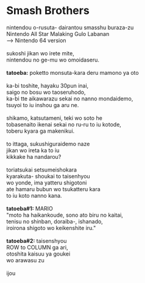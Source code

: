 # Smash Brothers
nintendou o-rusuta- dairantou smasshu buraza-zu<br/>
Nintendo All Star Malaking Gulo Labanan<br/>
--> Nintendo 64 version<br/>
<br/>
sukoshi jikan wo irete mite,<br/>
nintendou no ge-mu wo omoidaseru.<br/>
<br/>
<b>tatoeba:</b> poketto monsuta-kara deru mamono ya oto<br/>
<br/>
ka-bi toshite, hayaku 30pun inai,<br/>
saigo no bosu wo taoseruhodo,<br/>
ka-bi tte aikawarazu sekai no nanno mondaidemo,<br/>
tsuyoi to iu inshou ga aru ne.<br/>
<br/>
shikamo, katsutameni, teki wo soto he <br/>
tobasenaito ikenai sekai no ru-ru to iu kotode,<br/>
toberu kyara ga makenikui.<br/>
<br/>
to ittaga, sukushiguraidemo naze<br/>
jikan wo ireta ka to iu <br/>
kikkake ha nandarou?<br/>
<br/>
toriatsukai setsumeishokara<br/>
kyarakuta- shoukai to taisenhyou<br/>
wo yonde, ima yatteru shigotoni<br/>
ate hamaru bubun wo tsukatteru kara<br/>
to iu koto nanno kana.<br/>
<br/>
<b>tatoeba#1:</b> MARIO<br/>
"moto ha haikankoude, sono ato biru no kaitai,<br/>
tenisu no shinban, doraiba-, ishanado,<br/>
iroirona shigoto wo keikenshite iru."<br/>
<br/>
<b>tatoeba#2:</b> taisenshyou<br/>
ROW to COLUMN ga ari,<br/>
otoshita kaisuu ya goukei<br/>
wo arawasu zu<br/>
<br/>
ijou
